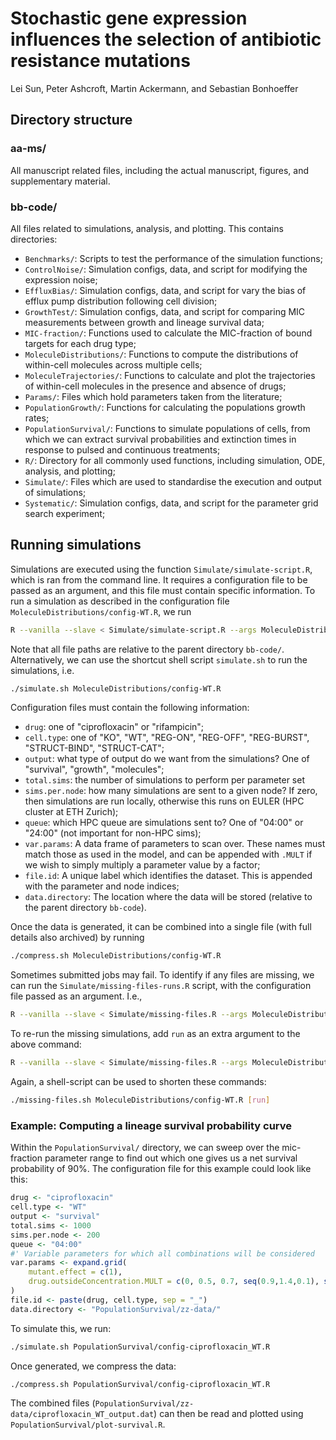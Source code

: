 # Stochastic gene expression influences the selection of antibiotic resistance mutations

Lei Sun, Peter Ashcroft, Martin Ackermann, and Sebastian Bonhoeffer

## Directory structure

### aa-ms/
All manuscript related files, including the actual manuscript, figures, and supplementary material.


### bb-code/
All files related to simulations, analysis, and plotting.
This contains directories:
* `Benchmarks/`: Scripts to test the performance of the simulation functions;
* `ControlNoise/`: Simulation configs, data, and script for modifying the expression noise;
* `EffluxBias/`: Simulation configs, data, and script for vary the bias of efflux pump distribution following cell division;
* `GrowthTest/`: Simulation configs, data, and script for comparing MIC measurements between growth and lineage survival data;
* `MIC-fraction/`: Functions used to calculate the MIC-fraction of bound targets for each drug type;
* `MoleculeDistributions/`: Functions to compute the distributions of within-cell molecules across multiple cells;
* `MoleculeTrajectories/`: Functions to calculate and plot the trajectories of within-cell molecules in the presence and absence of drugs;
* `Params/`: Files which hold parameters taken from the literature;
* `PopulationGrowth/`: Functions for calculating the populations growth rates;
* `PopulationSurvival/`: Functions to simulate populations of cells, from which we can extract survival probabilities and extinction times in response to pulsed and continuous treatments;
* `R/`: Directory for all commonly used functions, including simulation, ODE, analysis, and plotting;
* `Simulate/`: Files which are used to standardise the execution and output of simulations;
* `Systematic/`: Simulation configs, data, and script for the parameter grid search experiment;

## Running simulations
Simulations are executed using the function `Simulate/simulate-script.R`, which is ran from the command line.
It requires a configuration file to be passed as an argument, and this file must contain specific information.
To run a simulation as described in the configuration file `MoleculeDistributions/config-WT.R`, we run
```bash
R --vanilla --slave < Simulate/simulate-script.R --args MoleculeDistributions/config-WT.R
```
Note that all file paths are relative to the parent directory `bb-code/`.
Alternatively, we can use the shortcut shell script `simulate.sh` to run the simulations, i.e.
```bash
./simulate.sh MoleculeDistributions/config-WT.R
```

Configuration files must contain the following information:
* `drug`: one of "ciprofloxacin" or "rifampicin";
* `cell.type`: one of "KO", "WT", "REG-ON", "REG-OFF", "REG-BURST", "STRUCT-BIND", "STRUCT-CAT";
* `output`: what type of output do we want from the simulations? One of "survival", "growth", "molecules";
* `total.sims`: the number of simulations to perform per parameter set
* `sims.per.node`: how many simulations are sent to a given node? If zero, then simulations are run locally, otherwise this runs on EULER (HPC cluster at ETH Zurich);
* `queue`: which HPC queue are simulations sent to? One of "04:00" or "24:00" (not important for non-HPC sims);
* `var.params`: A data frame of parameters to scan over. These names must match those as used in the model, and can be appended with `.MULT` if we wish to simply multiply a parameter value by a factor;
* `file.id`: A unique label which identifies the dataset. This is appended with the parameter and node indices;
* `data.directory`: The location where the data will be stored (relative to the parent directory `bb-code`).

Once the data is generated, it can be combined into a single file (with full details also archived) by running
```bash
./compress.sh MoleculeDistributions/config-WT.R
```

Sometimes submitted jobs may fail.
To identify if any files are missing, we can run the `Simulate/missing-files-runs.R` script, with the configuration file passed as an argument.
I.e.,
```bash
R --vanilla --slave < Simulate/missing-files.R --args MoleculeDistributions/config-WT.R
```
To re-run the missing simulations, add `run` as an extra argument to the above command:
```bash
R --vanilla --slave < Simulate/missing-files.R --args MoleculeDistributions/config-WT.R run
```
Again, a shell-script can be used to shorten these commands:
```bash
./missing-files.sh MoleculeDistributions/config-WT.R [run]
```

### Example: Computing a lineage survival probability curve
Within the `PopulationSurvival/` directory, we can sweep over the mic-fraction parameter range to find out which one gives us a net survival probability of 90%.
The configuration file for this example could look like this:
```r
drug <- "ciprofloxacin"
cell.type <- "WT"
output <- "survival"
total.sims <- 1000
sims.per.node <- 200
queue <- "04:00"
#' Variable parameters for which all combinations will be considered
var.params <- expand.grid(
    mutant.effect = c(1),
    drug.outsideConcentration.MULT = c(0, 0.5, 0.7, seq(0.9,1.4,0.1), seq(1.5,3,0.25), seq(3.5,5,0.5))
)
file.id <- paste(drug, cell.type, sep = "_")
data.directory <- "PopulationSurvival/zz-data/"
```

To simulate this, we run:
```bash
./simulate.sh PopulationSurvival/config-ciprofloxacin_WT.R
```
Once generated, we compress the data:
```bash
./compress.sh PopulationSurvival/config-ciprofloxacin_WT.R
```
The combined files (`PopulationSurvival/zz-data/ciprofloxacin_WT_output.dat`) can then be read and plotted using `PopulationSurvival/plot-survival.R`.
